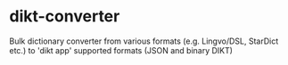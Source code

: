 # dikt-converter
Bulk dictionary converter from various formats (e.g. Lingvo/DSL, StarDict etc.) to 'dikt app' supported formats (JSON and binary DIKT)
